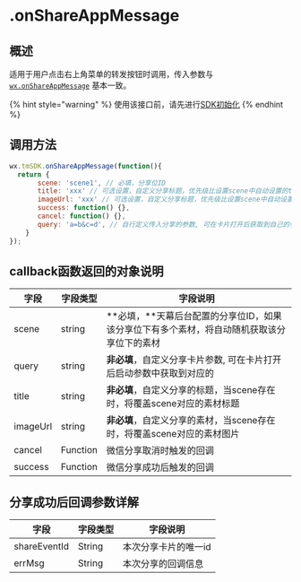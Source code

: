 # .onShareAppMessage

## 概述

适用于用户点击右上角菜单的转发按钮时调用，传入参数与[`wx.onShareAppMessage`](https://developers.weixin.qq.com/minigame/dev/api/wx.onShareAppMessage.html?search-key=wx.onShareAppMessage) 基本一致。

{% hint style="warning" %}
使用该接口前，请先进行[SDK初始化](../../../selling/dev-guide/initialization.md)
{% endhint %}

## **调用方法**

```javascript
wx.tmSDK.onShareAppMessage(function(){
  return {
       scene: 'scene1', // 必填，分享位ID
       title: 'xxx' // 可选设置，自定义分享标题，优先级比设置scene中自动设置的title高
       imageUrl: 'xxx' // 可选设置，自定义分享标题，优先级比设置scene中自动设置的imageUrl高
       success: function() {},
       cancel: function() {},
       query: 'a=b&c=d', // 自行定义传入分享的参数, 可在卡片打开后获取到自己的参数
    }
});
```

## **callback函数返回的对象说明**

| 字段       | 字段类型     | 字段说明                                             |
| -------- | -------- | ------------------------------------------------ |
| scene    | string   | **必填，**天幕后台配置的分享位ID，如果该分享位下有多个素材，将自动随机获取该分享位下的素材 |
| query    | string   | **非必填**，自定义分享卡片参数, 可在卡片打开后启动参数中获取到对应的            |
| title    | string   | **非必填**，自定义分享的标题，当scene存在时，将覆盖scene对应的素材标题       |
| imageUrl | string   | **非必填**，自定义分享的素材，当scene存在时，将覆盖scene对应的素材图片       |
| cancel   | Function | 微信分享取消时触发的回调                                     |
| success  | Function | 微信分享成功后触发的回调                                     |

## **分享成功后回调参数详解**

| 字段           | 字段类型   | 字段说明        |
| ------------ | ------ | ----------- |
| shareEventId | String | 本次分享卡片的唯一id |
| errMsg       | String | 本次分享的回调信息   |
